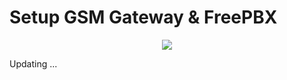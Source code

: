 # Setup GSM Gateway & FreePBX

<p align="center"> 
<img src="../images/gsm-gateway-freepbx.png" />
</p>

Updating ...
